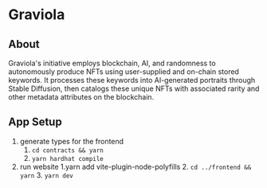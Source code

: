 # Graviola
## About
Graviola's initiative employs blockchain, AI, and randomness to autonomously produce NFTs using user-supplied and on-chain stored keywords. It processes these keywords into AI-generated portraits through Stable Diffusion, then catalogs these unique NFTs with associated rarity and other metadata attributes on the blockchain.

## App Setup
1. generate types for the frontend
    1. `cd contracts && yarn`
    2. `yarn hardhat compile`
2. run website
    1.yarn add vite-plugin-node-polyfills
    2. `cd ../frontend && yarn`
    3. `yarn dev`
